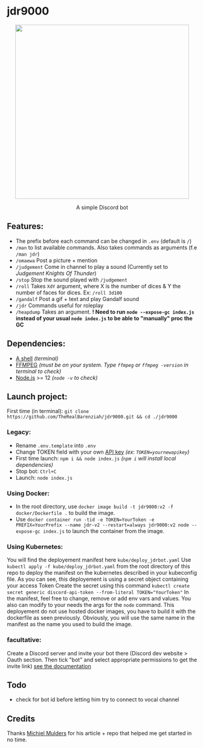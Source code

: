 # jdr9000  
<p align="center">
  <img width="460" height="460" src="https://i.ibb.co/FYBH6Xf/a-E2ebpp-460s.jpg">
</p>
<p align="center">
  A simple Discord bot
</p>

## Features:  
-  The prefix before each command can be changed in `.env` (default is `/`)  
-  `/man` to list available commands. Also takes commands as arguments (f.e `/man jdr`)  
-  `/omaewa` Post a picture + mention  
-  `/judgement` Come in channel to play a sound (Currently set to *Judgement Knights Of Thunder*)  
-  `/stop` Stop the sound played with `/judgement`  
-  `/roll` Takes `XdY` argument, where X is the number of dices & Y the number of faces for dices. Ex: `/roll 3d100`  
-  `/gandalf` Post a gif + text and play Gandalf sound  
-  `/jdr` Commands useful for roleplay  
-  `/heapdump`  Takes an argument. **! Need to run `node --expose-gc index.js` instead of your usual `node index.js` to be able to "manually" proc the GC**

## Dependencies:  
- [A shell](https://media.istockphoto.com/photos/sea-shell-picture-id862062360) *(terminal)*  
- [FFMPEG](https://www.ffmpeg.org/download.html) *(must be on your system. Type `ffmpeg` or `ffmpeg -version` in terminal to check)*  
- [Node.js](https://nodejs.org/en/download/) >= 12 *(`node -v` to check)*  

## Launch project:  
First time (in terminal): `git clone https://github.com/TheRealBarenziah/jdr9000.git && cd ./jdr9000`  
### Legacy:
-  Rename `.env.template` into `.env`  
-  Change TOKEN field with your own [API key](https://discord.com/developers/applications) *(ex: `TOKEN=yournewapikey`)*  
-  First time launch: `npm i && node index.js`  *(`npm i` will install local dependencies)*
-  Stop bot: `Ctrl+C`  
-  Launch: `node index.js`
### Using Docker:
-  In the root directory, use `docker image build -t jdr9000:v2 -f docker/Dockerfile .` to build the image.
-  Use `docker container run -tid -e TOKEN=YourToken -e PREFIX=YourPrefix --name jdr-v2 --restart=always jdr9000:v2 node --expose-gc index.js` to launch the container from the image.
### Using Kubernetes:
You will find the deployement manifest here `kube/deploy_jdrbot.yaml`
Use `kubectl apply -f kube/deploy_jdrbot.yaml` from the root directory of this repo to deploy the manifest on the kubernetes described in your kubeconfig file.
As you can see, this deployement is using a secret object containing your access Token
Create the secret using this command `kubectl create secret generic discord-api-token --from-literal TOKEN="YourToken"`
In the manifest, feel free to change, remove or add env vars and values.
You also can modify to your needs the args for the `node` command.
This deployement do not use hosted docker images, you have to build it with the dockerfile as seen previously.
Obviously, you will use the same name in the manifest as the name you used to build the image.
### facultative: 
Create a Discord server and invite your bot there (Discord dev website > Oauth section. Then tick "bot" and select appropriate permissions to get the invite link) [see the documentation](https://discordpy.readthedocs.io/en/latest/discord.html#inviting-your-bot)

## Todo  
-  check for bot id before letting him try to connect to vocal channel

##  Credits  
Thanks [Michiel Mulders](https://www.sitepoint.com/discord-bot-node-js/) for his article + repo that helped me get started in no time.
